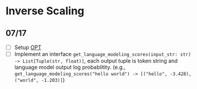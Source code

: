 # Inverse Scaling


## 07/17

- [ ] Setup [OPT](https://github.com/facebookresearch/metaseq)
- [ ] Implement an interface `get_language_modeling_scores(input_str: str) -> List[Tuple(str, float)]`, each output tuple is token string and language model output log probablitity. (e.g., `get_language_modeling_scores("hello world") -> [("hello", -3.428), ("world", -1.203)]`)
